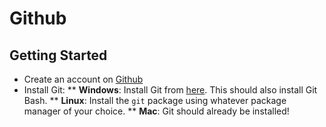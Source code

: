 # Github
## Getting Started
* Create an account on [Github](github.com)
* Install Git:
	** __Windows__: Install Git from [here](https://www.git-scm.com/download). This should also install Git Bash.
	** __Linux__: Install the ``` git ``` package using whatever package manager of your choice.
	** __Mac__: Git should already be installed!